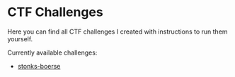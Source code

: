 # CTF Challenges

Here you can find all CTF challenges I created with instructions to run them yourself.

Currently available challenges:

- [stonks-boerse](./stonks-boerse/)